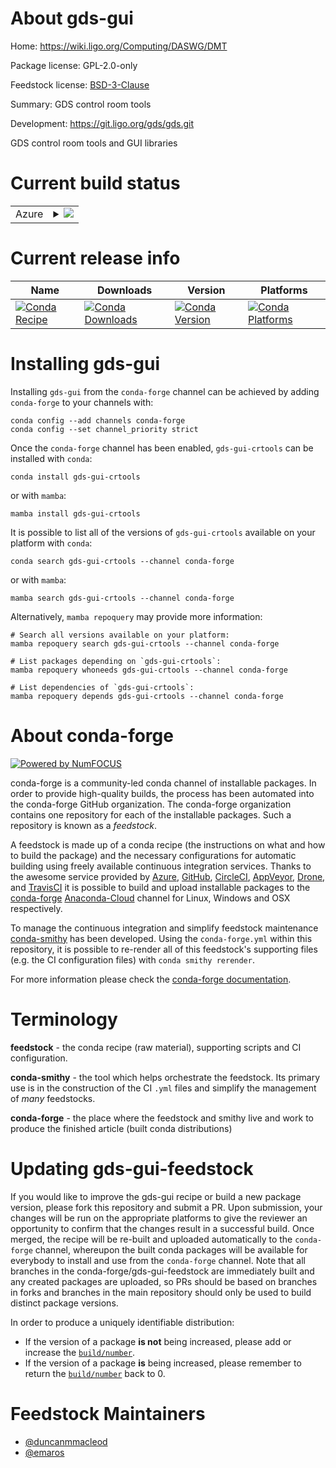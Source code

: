 About gds-gui
=============

Home: https://wiki.ligo.org/Computing/DASWG/DMT

Package license: GPL-2.0-only

Feedstock license: [BSD-3-Clause](https://github.com/conda-forge/gds-gui-feedstock/blob/main/LICENSE.txt)

Summary: GDS control room tools

Development: https://git.ligo.org/gds/gds.git

GDS control room tools and GUI libraries


Current build status
====================


<table>
    
  <tr>
    <td>Azure</td>
    <td>
      <details>
        <summary>
          <a href="https://dev.azure.com/conda-forge/feedstock-builds/_build/latest?definitionId=13281&branchName=main">
            <img src="https://dev.azure.com/conda-forge/feedstock-builds/_apis/build/status/gds-gui-feedstock?branchName=main">
          </a>
        </summary>
        <table>
          <thead><tr><th>Variant</th><th>Status</th></tr></thead>
          <tbody><tr>
              <td>linux_64</td>
              <td>
                <a href="https://dev.azure.com/conda-forge/feedstock-builds/_build/latest?definitionId=13281&branchName=main">
                  <img src="https://dev.azure.com/conda-forge/feedstock-builds/_apis/build/status/gds-gui-feedstock?branchName=main&jobName=linux&configuration=linux%20linux_64_" alt="variant">
                </a>
              </td>
            </tr><tr>
              <td>linux_aarch64</td>
              <td>
                <a href="https://dev.azure.com/conda-forge/feedstock-builds/_build/latest?definitionId=13281&branchName=main">
                  <img src="https://dev.azure.com/conda-forge/feedstock-builds/_apis/build/status/gds-gui-feedstock?branchName=main&jobName=linux&configuration=linux%20linux_aarch64_" alt="variant">
                </a>
              </td>
            </tr><tr>
              <td>linux_ppc64le</td>
              <td>
                <a href="https://dev.azure.com/conda-forge/feedstock-builds/_build/latest?definitionId=13281&branchName=main">
                  <img src="https://dev.azure.com/conda-forge/feedstock-builds/_apis/build/status/gds-gui-feedstock?branchName=main&jobName=linux&configuration=linux%20linux_ppc64le_" alt="variant">
                </a>
              </td>
            </tr><tr>
              <td>osx_64</td>
              <td>
                <a href="https://dev.azure.com/conda-forge/feedstock-builds/_build/latest?definitionId=13281&branchName=main">
                  <img src="https://dev.azure.com/conda-forge/feedstock-builds/_apis/build/status/gds-gui-feedstock?branchName=main&jobName=osx&configuration=osx%20osx_64_" alt="variant">
                </a>
              </td>
            </tr>
          </tbody>
        </table>
      </details>
    </td>
  </tr>
</table>

Current release info
====================

| Name | Downloads | Version | Platforms |
| --- | --- | --- | --- |
| [![Conda Recipe](https://img.shields.io/badge/recipe-gds--gui--crtools-green.svg)](https://anaconda.org/conda-forge/gds-gui-crtools) | [![Conda Downloads](https://img.shields.io/conda/dn/conda-forge/gds-gui-crtools.svg)](https://anaconda.org/conda-forge/gds-gui-crtools) | [![Conda Version](https://img.shields.io/conda/vn/conda-forge/gds-gui-crtools.svg)](https://anaconda.org/conda-forge/gds-gui-crtools) | [![Conda Platforms](https://img.shields.io/conda/pn/conda-forge/gds-gui-crtools.svg)](https://anaconda.org/conda-forge/gds-gui-crtools) |

Installing gds-gui
==================

Installing `gds-gui` from the `conda-forge` channel can be achieved by adding `conda-forge` to your channels with:

```
conda config --add channels conda-forge
conda config --set channel_priority strict
```

Once the `conda-forge` channel has been enabled, `gds-gui-crtools` can be installed with `conda`:

```
conda install gds-gui-crtools
```

or with `mamba`:

```
mamba install gds-gui-crtools
```

It is possible to list all of the versions of `gds-gui-crtools` available on your platform with `conda`:

```
conda search gds-gui-crtools --channel conda-forge
```

or with `mamba`:

```
mamba search gds-gui-crtools --channel conda-forge
```

Alternatively, `mamba repoquery` may provide more information:

```
# Search all versions available on your platform:
mamba repoquery search gds-gui-crtools --channel conda-forge

# List packages depending on `gds-gui-crtools`:
mamba repoquery whoneeds gds-gui-crtools --channel conda-forge

# List dependencies of `gds-gui-crtools`:
mamba repoquery depends gds-gui-crtools --channel conda-forge
```


About conda-forge
=================

[![Powered by
NumFOCUS](https://img.shields.io/badge/powered%20by-NumFOCUS-orange.svg?style=flat&colorA=E1523D&colorB=007D8A)](https://numfocus.org)

conda-forge is a community-led conda channel of installable packages.
In order to provide high-quality builds, the process has been automated into the
conda-forge GitHub organization. The conda-forge organization contains one repository
for each of the installable packages. Such a repository is known as a *feedstock*.

A feedstock is made up of a conda recipe (the instructions on what and how to build
the package) and the necessary configurations for automatic building using freely
available continuous integration services. Thanks to the awesome service provided by
[Azure](https://azure.microsoft.com/en-us/services/devops/), [GitHub](https://github.com/),
[CircleCI](https://circleci.com/), [AppVeyor](https://www.appveyor.com/),
[Drone](https://cloud.drone.io/welcome), and [TravisCI](https://travis-ci.com/)
it is possible to build and upload installable packages to the
[conda-forge](https://anaconda.org/conda-forge) [Anaconda-Cloud](https://anaconda.org/)
channel for Linux, Windows and OSX respectively.

To manage the continuous integration and simplify feedstock maintenance
[conda-smithy](https://github.com/conda-forge/conda-smithy) has been developed.
Using the ``conda-forge.yml`` within this repository, it is possible to re-render all of
this feedstock's supporting files (e.g. the CI configuration files) with ``conda smithy rerender``.

For more information please check the [conda-forge documentation](https://conda-forge.org/docs/).

Terminology
===========

**feedstock** - the conda recipe (raw material), supporting scripts and CI configuration.

**conda-smithy** - the tool which helps orchestrate the feedstock.
                   Its primary use is in the construction of the CI ``.yml`` files
                   and simplify the management of *many* feedstocks.

**conda-forge** - the place where the feedstock and smithy live and work to
                  produce the finished article (built conda distributions)


Updating gds-gui-feedstock
==========================

If you would like to improve the gds-gui recipe or build a new
package version, please fork this repository and submit a PR. Upon submission,
your changes will be run on the appropriate platforms to give the reviewer an
opportunity to confirm that the changes result in a successful build. Once
merged, the recipe will be re-built and uploaded automatically to the
`conda-forge` channel, whereupon the built conda packages will be available for
everybody to install and use from the `conda-forge` channel.
Note that all branches in the conda-forge/gds-gui-feedstock are
immediately built and any created packages are uploaded, so PRs should be based
on branches in forks and branches in the main repository should only be used to
build distinct package versions.

In order to produce a uniquely identifiable distribution:
 * If the version of a package **is not** being increased, please add or increase
   the [``build/number``](https://docs.conda.io/projects/conda-build/en/latest/resources/define-metadata.html#build-number-and-string).
 * If the version of a package **is** being increased, please remember to return
   the [``build/number``](https://docs.conda.io/projects/conda-build/en/latest/resources/define-metadata.html#build-number-and-string)
   back to 0.

Feedstock Maintainers
=====================

* [@duncanmmacleod](https://github.com/duncanmmacleod/)
* [@emaros](https://github.com/emaros/)

